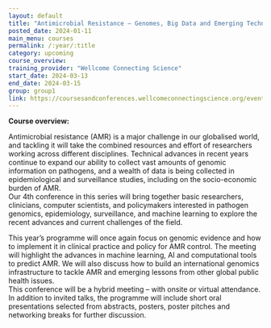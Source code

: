 ```yaml
---
layout: default
title: "Antimicrobial Resistance – Genomes, Big Data and Emerging Technologies"
posted_date: 2024-01-11
main_menu: courses
permalink: /:year/:title
category: upcoming
course_overview: 
training_provider: "Wellcome Connecting Science"
start_date: 2024-03-13
end_date: 2024-03-15
group: group1
link: https://coursesandconferences.wellcomeconnectingscience.org/event/antimicrobial-resistance-genomes-big-data-and-emerging-technologies-20240313/?utm_source=paid-landing-page&utm_medium=paid&utm_campaign=&utm_id=amr24&utm_term=&utm_content=
---
```

  
<!-- ### SARS-CoV-2 NGS bioinformatics course 2021 -->

<p align="left"><b >Course overview:</b></p>

<p>

Antimicrobial resistance (AMR) is a major challenge in our globalised world, and tackling it will take the combined resources and effort of researchers working across different disciplines. Technical advances in recent years continue to expand our ability to collect vast amounts of genomic information on pathogens, and a wealth of data is being collected in epidemiological and surveillance studies, including on the socio-economic burden of AMR.
<br>
Our 4th conference in this series will bring together basic researchers, clinicians, computer scientists, and policymakers interested in pathogen genomics, epidemiology, surveillance, and machine learning to explore the recent advances and current challenges of the field.
<br>

This year’s programme will once again focus on genomic evidence and how to implement it in clinical practice and policy for AMR control. The meeting will highlight the advances in machine learning, AI and computational tools to predict AMR. We will also discuss how to build an international genomics infrastructure to tackle AMR and emerging lessons from other global public health issues.
<br>
This conference will be a hybrid meeting – with onsite or virtual attendance. In addition to invited talks, the programme will include short oral presentations selected from abstracts, posters, poster pitches and networking breaks for further discussion.
</p>



